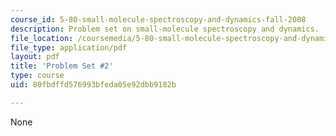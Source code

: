 ```yaml
---
course_id: 5-80-small-molecule-spectroscopy-and-dynamics-fall-2008
description: Problem set on small-molecule spectroscopy and dynamics.
file_location: /coursemedia/5-80-small-molecule-spectroscopy-and-dynamics-fall-2008/80fbdffd576993bfeda05e92dbb9182b_ps2_1977.pdf
file_type: application/pdf
layout: pdf
title: 'Problem Set #2'
type: course
uid: 80fbdffd576993bfeda05e92dbb9182b

---
```

None